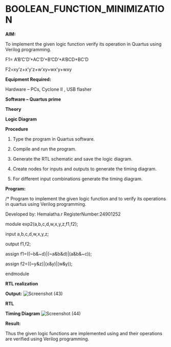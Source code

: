 # BOOLEAN_FUNCTION_MINIMIZATION

**AIM:**

To implement the given logic function verify its operation in Quartus using Verilog programming.

F1= A’B’C’D’+AC’D’+B’CD’+A’BCD+BC’D 

F2=xy’z+x’y’z+w’xy+wx’y+wxy

**Equipment Required:**

Hardware – PCs, Cyclone II , USB flasher

**Software – Quartus prime**

**Theory**

**Logic Diagram**

**Procedure**

1.	Type the program in Quartus software.

2.	Compile and run the program.

3.	Generate the RTL schematic and save the logic diagram.

4.	Create nodes for inputs and outputs to generate the timing diagram.

5.	For different input combinations generate the timing diagram.


**Program:**

/* Program to implement the given logic function and to verify its operations in quartus using Verilog programming. 

Developed by: Hemalatha.r
RegisterNumber:24901252

module exp2(a,b,c,d,w,x,y,z,f1,f2);

input a,b,c,d,w,x,y,z;

output f1,f2;

assign f1=((~b&~d)|(~a&b&d)|(a&b&~c));

assign f2=((~y&z)|(x&y)|(w&y));

endmodule


**RTL realization**

**Output:**
![Screenshot (43)](https://github.com/user-attachments/assets/677b7be4-1016-4885-b88b-ad3af11e4aca)

**RTL**

**Timing Diagram**
![Screenshot (44)](https://github.com/user-attachments/assets/8ecbad47-abce-45ad-9c3e-07753205ef5d)

**Result:**

Thus the given logic functions are implemented using and their operations are verified using Verilog programming.

